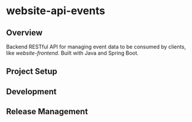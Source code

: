 # website-api-events

## Overview
Backend RESTful API for managing event data to be consumed by clients, like *website-frontend*.  Built with Java and Spring Boot.

## Project Setup

## Development

## Release Management